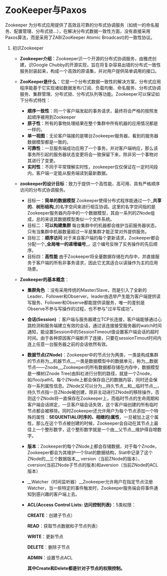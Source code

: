 # ZooKeeper与Paxos



Zookeeper 为分布式应用提供了高效且可靠的分布式协调服务（如统一的命名服务、配置管理、分布式锁...），在解决分布式数据一致性方面，没有直接采用Paxos算法，而是采用了ZAB(ZooKeeper Atomic Broadcast)的一致性协议。

1. 初识Zookeeper

   * __Zookeeper介绍__：Zookeeper识一个开源的分布式协调服务，由雅虎创建，识Google Chubby的开源实现，旨在将复杂容易出错的分布式一致性服务封装起来，构成一个高效的原语集，并对用户提供简单调用的接口。

   * __ZooKeeper是什么__：它是一个分布式数据一致性的解决方案，分布式应用程序能基于它实现诸如数据发布/订阅、负载均衡、命名服务、分布式协调服务、集群管理、分布式锁、分布式队列等功能。Zookeeper可以保证如下分布式特性：

     * __顺序一致性__：同一个客户端发起的事务请求，最终将会严格的按照发起顺序被用到Zookeeper
     * __原子性__：所有的事物处理结果在整个集群中所有机器的应用情况都是一样的。
     * __单一视图__：无论客户端接的是哪台Zookeeper服务器，看到的服务器数据模型都是一致的。
     * __可靠性__：一旦服务端成功应用了一个事务，并对客户端响应，那么该事务所引起的服务器状态变更将会一致保留下来，除非另一个事物对其进行了变更。
     * __实时性__：不同于平常理解实时性，zookeeper仅仅保证在一定时间段内，客户端一定能从服务端读到最新数据。

   * __zookeeper的设计目标__：致力于提供一个高性能、高可用、具有严格顺序访问的分布式协调服务。

     * 目标一：__简单的数据模型__ Zookeeper使得分布式程序能通过一个_**共享的**_、_**树形结构**_的名字空间来进行相互协调。这里的名字空间指的是Zookeeper服务器内存中的一个数据模型，其由一系列的ZNode组成，总的来说其数据模型类似一个文件系统。
     * 目标二：__可以构建集群__  每台集群中的机器都会维护当前服务器状态，只有当集群中机器数量超过一半是集群才能正常对外提供服务。
     * 目标三：__顺序访问__  对于来自客户端的每个更新请求，Zookeeper都会分配一个_**全局唯一的递增编号**_，这个编号反映了实务操作的先后顺序。
     * 目标四：__高性能__  由于Zookeeper将全量数据存储在内存中，并直接服务于客户端的所有非事务请求，因此它尤其适合以读操作为主的应用场景。

   * __Zookeeper的基本概念__：

     * __集群角色__ ：没有采用传统的Master/Slave，而是引入了全新的Leader、Follower和Observer。leader由选举产生能为客户端提供读写服务、Follower和Observe都能提供读服务，唯一的差别是Observe不参与写操作的过程，也不参与"过半写成功"。

     * __会话(Session)__ ：客户端与服务器建立TCP长连接，客户端能够通过心跳检测和服务端建立有效的会话，通过该连接接受服务器的watch时间通知，能设置Session中的SessionTimeout值设置客户端会话的超时时间。由于各种原因客户端断开了连接，只要在sessionTimout时间内连上任意一台服务器之前的会话依然有效。

     * __数据节点(ZNode)__：Zookeeper中的节点分为两类，一类是构成集群的节点称为__机器节点__,一类是数据模型中的数据单元，称为__数据节点——Znode__,Zookeeper的所有数据都存储在内存中，数据模型是一棵树(Znode Tree)由斜杠进行分割的路径，就是一个Znode，如/foo/path1。每个ZNode上都会保存自己的数据内容，同时还会保存一系列属性信息。ZNode又可以分为__持久节点__和__临时节点__，持久节点指一旦ZNode被创建，除非主动进行ZNode的移除操作，否则这个ZNode将一直保存在Zookeeper上，而临时节点的生命周期和客户端会话绑定，一旦客户端会话失效，这个客户端创建的所有临时节点都会被移除。同时Zookeeper还允许用户为每个节点添加一个特殊的属性：__SEQUENTIAL(时序的、相继的)属性__，一旦被加上这个属性，那么在这个节点被创建的时候，Zookeeper会自动在其节点上最佳上一个整形数字，这个整形数字就是一个由__父节点__维护得自增数字。

     * __版本__：Zookeeper的每个ZNode上都会存储数据，对于每个Znode，Zookeeper都会为其维护一个Stat的数据结构，Stat中记录了这个ZNode的__三个数据版本__ version（当前ZNode的版本）、cversion(当前ZNode子节点的版本)和aversion（当前ZNode的ACL版本）

     * __Watcher（时间监听器）__Zookeeper允许用户在指定节点注册Watcher，当一些特定的事件触发时，Zookeeper服务端会将事件通知到感兴趣的客户端上去。

     * __ACL(Access Control Lists: 访问控制列表)__：5类权限：

       __CREATE__：创建子节点）

       __READ__：获取节点数据和子节点列表）

       __WRITE__：更新节点

       __DELETE__：删除子节点

       __ADMIN__：设置节点ACL

       __其中Create和Delete都是针对子节点的权限控制。__

       